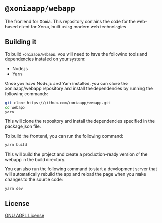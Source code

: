 # `@xoniaapp/webapp`

The frontend for Xonia. This repository contains the code for the web-based client for Xonia, built using modern web technologies.

## Building it

To build `xoniaapp/webapp`, you will need to have the following tools and dependencies installed on your system:

- Node.js
- Yarn

Once you have Node.js and Yarn installed, you can clone the xoniaapp/webapp repository and install the dependencies by running the following commands:

```sh
git clone https://github.com/xoniaapp/webapp.git
cd webapp
yarn
```
This will clone the repository and install the dependencies specified in the package.json file.

To build the frontend, you can run the following command:

```sh
yarn build
```

This will build the project and create a production-ready version of the webapp in the build directory.

You can also run the following command to start a development server that will automatically rebuild the app and reload the page when you make changes to the source code:

```
yarn dev
```

## License
[GNU AGPL License](./LICENSE)
